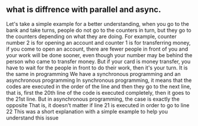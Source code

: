 ## what is diffrence with parallel and async.
Let's take a simple example for a better understanding, when you go to the bank and take turns, people do not go to the counters in turn, but they go to the counters depending on what they are doing. For example, counter number 2 is for opening an account and counter 1 is for transferring money, if you come to open an account, there are fewer people in front of you and your work will be done sooner, even though your number may be behind the person who came to transfer money. But if your card is money transfer, you have to wait for the people in front to do their work, then it's your turn.
It is the same in programming
We have a synchronous programming and an asynchronous programming
In synchronous programming, it means that the codes are executed in the order of the line and then they go to the next line, that is, first the 20th line of the code is executed completely, then it goes to the 21st line.
But in asynchronous programming, the case is exactly the opposite
That is, it doesn't matter if line 21 is executed in order to go to line 22
This was a short explanation with a simple example to help you understand this issue
